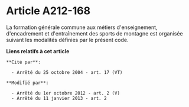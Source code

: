 # Article A212-168

La formation générale commune aux métiers d'enseignement, d'encadrement et d'entraînement des sports de montagne est
organisée suivant les modalités définies par le présent code.

**Liens relatifs à cet article**

	**Cité par**:

	  - Arrêté du 25 octobre 2004 - art. 17 (VT)

	**Modifié par**:

	  - Arrêté du 1er octobre 2012 - art. 2 (V)
	  - Arrêté du 11 janvier 2013 - art. 2
